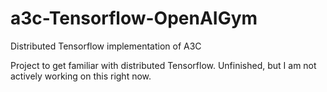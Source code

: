 # a3c-Tensorflow-OpenAIGym

Distributed Tensorflow implementation of A3C

Project to get familiar with distributed Tensorflow. 
Unfinished, but I am not actively working on this right now.  
